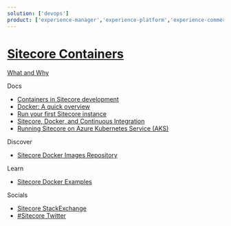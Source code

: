 ```yaml
---
solution: ['devops']
product: ['experience-manager','experience-platform','experience-commerce','containers']
---
```

# [Sitecore Containers]()

[What and Why]()

Docs

 - [Containers in Sitecore development](https://doc.sitecore.com/en/developers/101/developer-tools/containers-in-sitecore-development.html)
 - [Docker: A quick overview](https://www.sitecore.com/knowledge-center/getting-started/docker-a-quick-overview)
 - [Run your first Sitecore instance](https://doc.sitecore.com/en/developers/101/developer-tools/run-your-first-sitecore-instance.html)
 - [Sitecore, Docker, and Continuous Integration](https://www.sitecore.com/knowledge-center/getting-started/sitecore-docker-and-continuous-integration)
 - [Running Sitecore on Azure Kubernetes Service (AKS)](https://www.sitecore.com/knowledge-center/getting-started/running-sitecore-on-azure-kubernetes-service)

Discover

 - [Sitecore Docker Images Repository](https://github.com/Sitecore/docker-images)

Learn

 - [Sitecore Docker Examples](https://github.com/Sitecore/docker-examples)
 
Socials

 - [Sitecore StackExchange](https://sitecore.stackexchange.com/questions/tagged/docker)
 - [#Sitecore Twitter](https://twitter.com/search?q=sitecore%20docker&src=typed_query)
